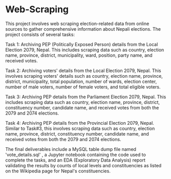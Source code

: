 # Web-Scraping

This project involves web scraping election-related data from  online sources to gather comprehensive information about Nepali elections. The project consists of several tasks:

Task 1: Archiving PEP (Politically Exposed Person) details from the Local Election 2079, Nepal. This includes scraping data such as country, election name, province, district, municipality, ward, position, party name, and received votes.

Task 2: Archiving voters' details from the Local Election 2079, Nepal. This involves scraping voters' details such as country, election name, province, district, municipality, total population, number of wards, election center, number of male voters, number of female              voters, and total eligible voters.

Task 3: Archiving PEP details from the Parliament Election 2079, Nepal. This includes scraping data such as country, election name, province, district, constituency number, candidate name, and received votes from both the 2079 and 2074 elections.

Task 4: Archiving PEP details from the Provincial Election 2079, Nepal. Similar to Task#3, this involves scraping data such as country, election name, province, district, constituency number, candidate name, and received votes from both the 2079 and 2074 elections.

The final deliverables include a MySQL table dump file named 'vote_details.sql' , a Jupyter notebook containing the code used to complete the tasks, and an EDA (Exploratory Data Analysis) report validating the results by counts of local levels and constituencies as listed on the Wikipedia page for Nepal's constituencies.
